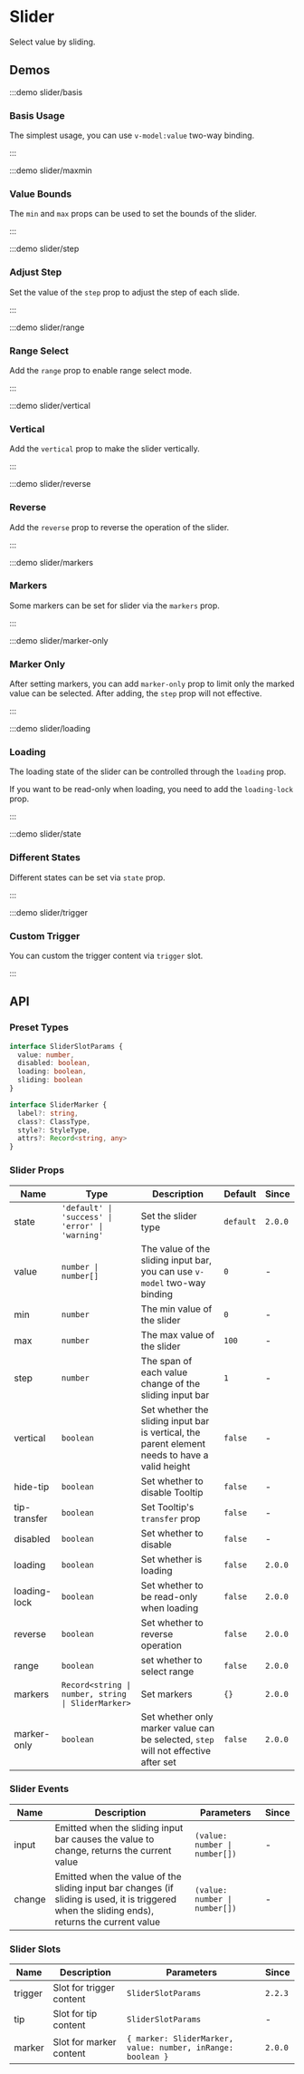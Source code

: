 # Slider

Select value by sliding.

## Demos

:::demo slider/basis

### Basis Usage

The simplest usage, you can use `v-model:value` two-way binding.

:::

:::demo slider/maxmin

### Value Bounds

The `min` and `max` props can be used to set the bounds of the slider.

:::

:::demo slider/step

### Adjust Step

Set the value of the `step` prop to adjust the step of each slide.

:::

:::demo slider/range

### Range Select

Add the `range` prop to enable range select mode.

:::

:::demo slider/vertical

### Vertical

Add the `vertical` prop to make the slider vertically.

:::

:::demo slider/reverse

### Reverse

Add the `reverse` prop to reverse the operation of the slider.

:::

:::demo slider/markers

### Markers

Some markers can be set for slider via the `markers` prop.

:::

:::demo slider/marker-only

### Marker Only

After setting markers, you can add `marker-only` prop to limit only the marked value can be selected. After adding, the `step` prop will not effective.

:::

:::demo slider/loading

### Loading

The loading state of the slider can be controlled through the `loading` prop.

If you want to be read-only when loading, you need to add the `loading-lock` prop.

:::

:::demo slider/state

### Different States

Different states can be set via `state` prop.

:::

:::demo slider/trigger

### Custom Trigger

You can custom the trigger content via `trigger` slot.

:::

## API

### Preset Types

```ts
interface SliderSlotParams {
  value: number,
  disabled: boolean,
  loading: boolean,
  sliding: boolean
}

interface SliderMarker {
  label?: string,
  class?: ClassType,
  style?: StyleType,
  attrs?: Record<string, any>
}
```

### Slider Props

| Name         | Type                                               | Description                                                                                    | Default   | Since   |
| ------------ | -------------------------------------------------- | ---------------------------------------------------------------------------------------------- | --------- | ------- |
| state        | `'default' \| 'success' \| 'error' \| 'warning'`   | Set the slider type                                                                            | `default` | `2.0.0` |
| value        | `number \| number[]`                               | The value of the sliding input bar, you can use `v-model` two-way binding                      | `0`       | -       |
| min          | `number`                                           | The min value of the slider                                                                    | `0`       | -       |
| max          | `number`                                           | The max value of the slider                                                                    | `100`     | -       |
| step         | `number`                                           | The span of each value change of the sliding input bar                                         | `1`       | -       |
| vertical     | `boolean`                                          | Set whether the sliding input bar is vertical, the parent element needs to have a valid height | `false`   | -       |
| hide-tip     | `boolean`                                          | Set whether to disable Tooltip                                                                 | `false`   | -       |
| tip-transfer | `boolean`                                          | Set Tooltip's `transfer` prop                                                                  | `false`   | -       |
| disabled     | `boolean`                                          | Set whether to disable                                                                         | `false`   | -       |
| loading      | `boolean`                                          | Set whether is loading                                                                         | `false`   | `2.0.0` |
| loading-lock | `boolean`                                          | Set whether to be read-only when loading                                                       | `false`   | `2.0.0` |
| reverse      | `boolean`                                          | Set whether to reverse operation                                                               | `false`   | `2.0.0` |
| range        | `boolean`                                          | set whether to select range                                                                    | `false`   | `2.0.0` |
| markers      | `Record<string \| number, string \| SliderMarker>` | Set markers                                                                                    | `{}`      | `2.0.0` |
| marker-only  | `boolean`                                          | Set whether only marker value can be selected, `step` will not effective after set             | `false`   | `2.0.0` |

### Slider Events

| Name   | Description                                                                                                                                    | Parameters                    | Since |
| ------ | ---------------------------------------------------------------------------------------------------------------------------------------------- | ----------------------------- | ----- |
| input  | Emitted when the sliding input bar causes the value to change, returns the current value                                                       | `(value: number \| number[])` | -     |
| change | Emitted when the value of the sliding input bar changes (if sliding is used, it is triggered when the sliding ends), returns the current value | `(value: number \| number[])` | -     |

### Slider Slots

| Name    | Description              | Parameters                                                  | Since   |
| ------- | ------------------------ | ----------------------------------------------------------- | ------- |
| trigger | Slot for trigger content | `SliderSlotParams`                                          | `2.2.3` |
| tip     | Slot for tip content     | `SliderSlotParams`                                          | -       |
| marker  | Slot for marker content  | `{ marker: SliderMarker, value: number, inRange: boolean }` | `2.0.0` |
